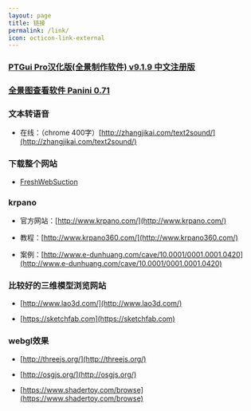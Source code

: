 ```yaml
---
layout: page
title: 链接
permalink: /link/
icon: octicon-link-external
---
```


### [PTGui Pro汉化版(全景制作软件) v9.1.9 中文注册版](http://www.xp510.com/xiazai/Graphics/ImageProces/24762.html)

### [全景图查看软件 Panini 0.71](https://sourceforge.net/projects/pvqt/)

### 文本转语音   

+ 在线：（chrome 400字）[http://zhangjikai.com/text2sound/](http://zhangjikai.com/text2sound/)

### 下载整个网站

+ [FreshWebSuction](http://www.freshwebmaster.com/index.html)

### krpano

+ 官方网站：[http://www.krpano.com/](http://www.krpano.com/)

+ 教程：[http://www.krpano360.com/](http://www.krpano360.com/)

+ 案例：[http://www.e-dunhuang.com/cave/10.0001/0001.0001.0420](http://www.e-dunhuang.com/cave/10.0001/0001.0001.0420)

### 比较好的三维模型浏览网站

+ [http://www.lao3d.com/](http://www.lao3d.com/)

+ [https://sketchfab.com](https://sketchfab.com)

### webgl效果

+ [http://threejs.org/](http://threejs.org/)

+ [http://osgjs.org/](http://osgjs.org/)

+ [https://www.shadertoy.com/browse](https://www.shadertoy.com/browse)
